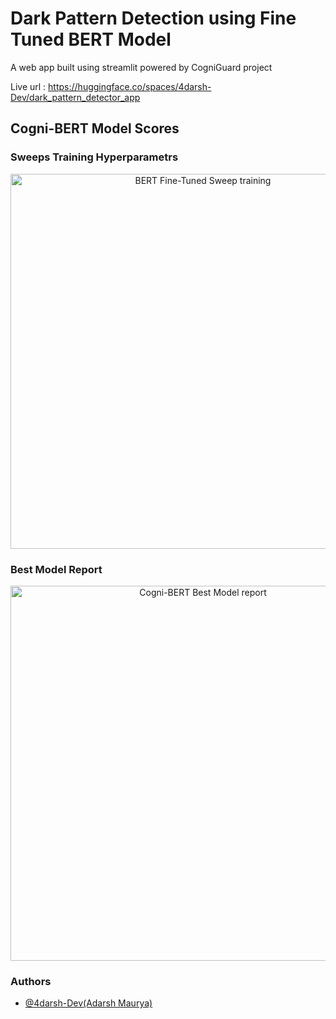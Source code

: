 # Dark Pattern Detection using Fine Tuned BERT Model 
A web app built using streamlit powered by CogniGuard project 

Live url : https://huggingface.co/spaces/4darsh-Dev/dark_pattern_detector_app

## Cogni-BERT Model Scores

### Sweeps Training Hyperparametrs

<p align="center">
  <img src="https://onionreads.com/wp-content/uploads/2024/05/cogni-bert-12sweeps.png" alt="BERT Fine-Tuned Sweep training " width="600px" />
</p>

### Best Model Report

<p align="center">
  <img src="https://onionreads.com/wp-content/uploads/2024/05/cogni-bert-report-12sweeps_page-0001.jpg" alt="Cogni-BERT Best Model report " width="600px" />

</p>

### Authors

- [@4darsh-Dev(Adarsh Maurya)](https://github.com/4darsh-Dev)


